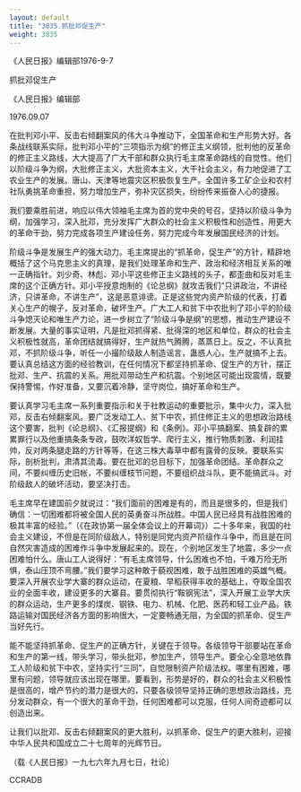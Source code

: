 ```yaml
---
layout: default
title: "3835.抓批邓促生产"
weight: 3835
---
```


《人民日报》编辑部1976-9-7

抓批邓促生产

《人民日报》编辑部

1976.09.07

在批判邓小平、反击右倾翻案风的伟大斗争推动下，全国革命和生产形势大好。各条战线联系实际，批判邓小平的“三项指示为纲”的修正主义纲领，批判他的反革命的修正主义路线，大大提高了广大干部和群众执行毛主席革命路线的自觉性。他们以阶级斗争为纲，大批修正主义，大批资本主义，大干社会主义，有力地促进了工农业生产的发展。唐山、天津等地震灾区积极恢复生产。全国许多工矿企业和农村社队勇挑革命重担，努力增加生产，弥补灾区损失，纷纷传来振奋人心的捷报。

我们要乘胜前进，响应以伟大领袖毛主席为首的党中央的号召，坚持以阶级斗争为纲，加强学习，深入批邓，充分发挥广大群众的社会主义积极性和创造性，用更大的革命干劲，努力完成各项生产建设任务，努力完成今年发展国民经济的计划。

阶级斗争是发展生产的强大动力。毛主席提出的“抓革命，促生产”的方针，精辟地概括了这个马克思主义的真理，是我们处理革命和生产、政治和经济相互关系的唯一正确指针。刘少奇、林彪、邓小平这些修正主义路线的头子，都歪曲和反对毛主席的这个正确方针。邓小平授意炮制的《论总纲》就攻击我们“只讲政治，不讲经济，只讲革命，不讲生产”，这是恶意诽谤。正是这些党内资产阶级的代表，打着关心生产的幌子，反对革命，破坏生产。广大工人和贫下中农批判了邓小平的阶级斗争熄灭论和唯生产力论，进一步树立了“阶级斗争是纲”的思想，推动生产建设不断发展。大量的事实证明，凡是批邓抓得紧、批得深的地区和单位，群众的社会主义积极性就高，革命团结就搞得好，生产就热气腾腾，蒸蒸日上。反之，不认真批邓，不抓阶级斗争，听任一小撮阶级敌人制造谣言，蛊惑人心，生产就搞不上去。要认真总结这方面的经验教训，在任何情况下都坚持抓革命、促生产的方针，摆正批邓、生产、抗震的关系。用批邓带动生产和抗震。个别地区可能出现震情，既要保持警惕，作好准备，又要沉着冷静，坚守岗位，搞好革命和生产。

要认真学习毛主席一系列重要指示和关于社教运动的重要批示，集中火力，深入批邓，反击右倾翻案风。要广泛发动工人、贫下中农，抓住修正主义的思想政治路线这个要害，批判《论总纲》、《汇报提纲》和《条例》。邓小平搞翻案、搞复辟的累累罪行以及他重搞条条专政，鼓吹洋奴哲学、爬行主义，推行物质刺激、利润挂帅，反对两条腿走路的方针等等，在这三株大毒草中都有露骨的反映。要联系实际，剖析批判，肃清其流毒。要在批邓的总目标下，加强革命团结。革命群众之间，不要纠缠历史旧帐，不要纠缠枝节问题，不要组织战斗队，更不能搞武斗。对阶级敌人的破坏活动，要坚决打击。

毛主席早在建国前夕就说过：“我们面前的困难是有的，而且是很多的，但是我们确信：一切困难都将被全国人民的英勇奋斗所战胜。中国人民已经具有战胜困难的极其丰富的经验。”（《在政协第一届全体会议上的开幕词》）二十多年来，我国的社会主义建设，不但是在同阶级敌人，特别是同党内资产阶级作斗争中，而且是在同自然灾害造成的困难作斗争中发展起来的。现在，个别地区发生了地震，多少一点困难怕什么。唐山工人说得好：“有毛主席领导，什么困难也不怕，千难万险无所惧，泰山压顶不弯腰。”我们要学习这种敢于藐视困难，敢于战胜困难的英雄气概。要深入开展农业学大寨的群众运动，在夏粮、早稻获得丰收的基础上，夺取全国农业的全面丰收，建设更多的大寨县。要贯彻执行“鞍钢宪法”，深入开展工业学大庆的群众运动，生产更多的煤炭、钢铁、电力、机械、化肥、医药和轻工业产品。铁路运输对国民经济各方面的影响很大，一定要畅通无阻，为全国的抓革命、促生产当好先行。

能不能坚持抓革命、促生产的正确方针，关键在于领导。各级领导干部要站在革命和生产的第一线，带头学习，带头批邓，参加生产，领导生产。要全心全意地依靠工人阶级和贫下中农，坚持实行“三同”，自觉限制资产阶级法权。哪里有困难，哪里有问题，领导就应该出现在哪里。要看到，形势是好的，群众的社会主义积极性是很高的，增产节约的潜力是很大的，只要各级领导坚持正确的思想政治路线，充分发动群众，有一个很大的革命干劲，任何困难都可以克服，任何人间奇迹都可以创造出来。

让我们以批邓、反击右倾翻案风的更大胜利，以抓革命、促生产的更大胜利，迎接中华人民共和国成立二十七周年的光辉节日。

（载《人民日报》一九七六年九月七日，社论）

CCRADB

